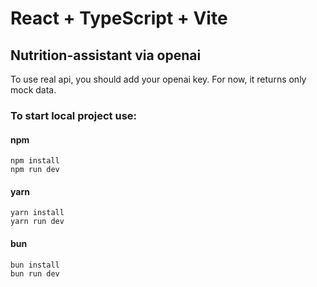 # React + TypeScript + Vite

## Nutrition-assistant via openai

To use real api, you should add your openai key. 
For now, it returns only mock data.

### To start local project use:

#### npm
```
npm install
npm run dev
```

#### yarn
```
yarn install
yarn run dev
```

#### bun
```
bun install
bun run dev
```